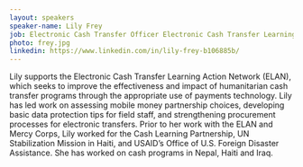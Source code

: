 ```yaml
---
layout: speakers
speaker-name: Lily Frey
job: Electronic Cash Transfer Officer Electronic Cash Transfer Learning Action Network (ELAN)
photo: frey.jpg
linkedin: https://www.linkedin.com/in/lily-frey-b106885b/
---
```

Lily supports the Electronic Cash Transfer Learning Action Network (ELAN), which seeks to improve the effectiveness and impact of humanitarian cash transfer programs through the appropriate use of payments technology. Lily has led work on assessing mobile money partnership choices, developing basic data protection tips for field staff, and strengthening procurement processes for electronic transfers. Prior to her work with the ELAN and Mercy Corps, Lily worked for the Cash Learning Partnership, UN Stabilization Mission in Haiti, and USAID’s Office of U.S. Foreign Disaster Assistance. She has worked on cash programs in Nepal, Haiti and Iraq.

